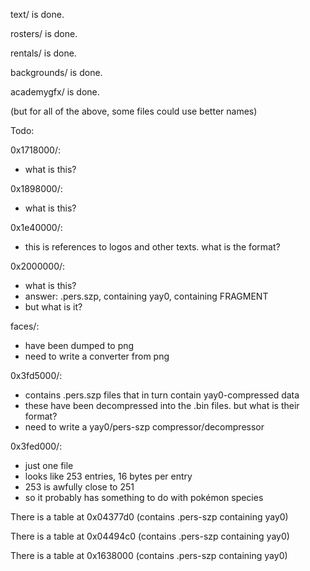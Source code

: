 text/ is done.

rosters/ is done.

rentals/ is done.

backgrounds/ is done.

academygfx/ is done.

(but for all of the above, some files could use better names)

Todo:

0x1718000/:

* what is this?

0x1898000/:

* what is this?

0x1e40000/:

* this is references to logos and other texts. what is the format?

0x2000000/:

* what is this?
* answer: .pers.szp, containing yay0, containing FRAGMENT
* but what is it?

faces/:

* have been dumped to png
* need to write a converter from png

0x3fd5000/:

* contains .pers.szp files that in turn contain yay0-compressed data
* these have been decompressed into the .bin files. but what is their format?
* need to write a yay0/pers-szp compressor/decompressor

0x3fed000/:

* just one file
* looks like 253 entries, 16 bytes per entry
* 253 is awfully close to 251
* so it probably has something to do with pokémon species

There is a table at 0x04377d0 (contains .pers-szp containing yay0)

There is a table at 0x04494c0 (contains .pers-szp containing yay0)

There is a table at 0x1638000 (contains .pers-szp containing yay0)

